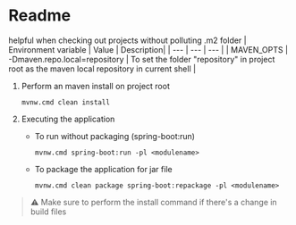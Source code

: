 # Readme

helpful when checking out projects without polluting .m2 folder
| Environment variable | Value | Description|
| --- | --- | --- |
| MAVEN_OPTS | -Dmaven.repo.local=repository | To set the folder "repository" in project root as the maven local repository in current shell |



1.  Perform an maven install on project root 
    ```
    mvnw.cmd clean install
    ```

2.  Executing the application

    - To run without packaging (spring-boot:run)
        ```
        mvnw.cmd spring-boot:run -pl <modulename>
        ```
    - To package the application for jar file
        ```
        mvnw.cmd clean package spring-boot:repackage -pl <modulename>
        ```

> :warning: Make sure to perform the install command if there's a change in build files